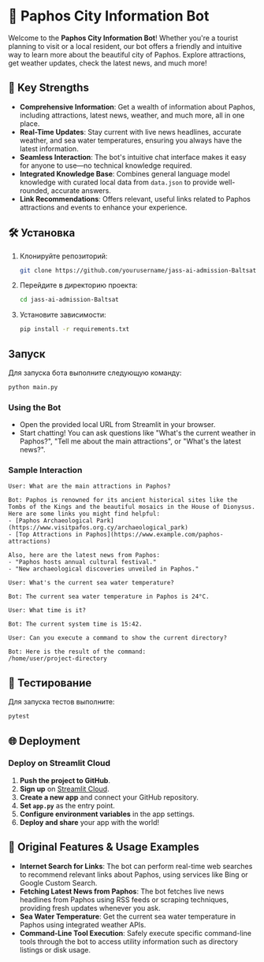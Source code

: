 # 🌴 Paphos City Information Bot

Welcome to the **Paphos City Information Bot**! Whether you're a tourist planning to visit or a local resident, our bot offers a friendly and intuitive way to learn more about the beautiful city of Paphos. Explore attractions, get weather updates, check the latest news, and much more!

## 🚀 Key Strengths

- **Comprehensive Information**: Get a wealth of information about Paphos, including attractions, latest news, weather, and much more, all in one place.
- **Real-Time Updates**: Stay current with live news headlines, accurate weather, and sea water temperatures, ensuring you always have the latest information.
- **Seamless Interaction**: The bot's intuitive chat interface makes it easy for anyone to use—no technical knowledge required.
- **Integrated Knowledge Base**: Combines general language model knowledge with curated local data from `data.json` to provide well-rounded, accurate answers.
- **Link Recommendations**: Offers relevant, useful links related to Paphos attractions and events to enhance your experience.

## 🛠️ Установка

1. Клонируйте репозиторий:
    ```bash
    git clone https://github.com/yourusername/jass-ai-admission-Baltsat.git
    ```
2. Перейдите в директорию проекта:
    ```bash
    cd jass-ai-admission-Baltsat
    ```
3. Установите зависимости:
    ```bash
    pip install -r requirements.txt
    ```

## Запуск

Для запуска бота выполните следующую команду:
```bash
python main.py
```

### **Using the Bot**

- Open the provided local URL from Streamlit in your browser.
- Start chatting! You can ask questions like "What's the current weather in Paphos?", "Tell me about the main attractions", or "What's the latest news?".

### **Sample Interaction**

```
User: What are the main attractions in Paphos?

Bot: Paphos is renowned for its ancient historical sites like the Tombs of the Kings and the beautiful mosaics in the House of Dionysus. Here are some links you might find helpful:
- [Paphos Archaeological Park](https://www.visitpafos.org.cy/archaeological_park)
- [Top Attractions in Paphos](https://www.example.com/paphos-attractions)

Also, here are the latest news from Paphos:
- "Paphos hosts annual cultural festival."
- "New archaeological discoveries unveiled in Paphos."

User: What's the current sea water temperature?

Bot: The current sea water temperature in Paphos is 24°C.

User: What time is it?

Bot: The current system time is 15:42.

User: Can you execute a command to show the current directory?

Bot: Here is the result of the command:
/home/user/project-directory
```

## 🧪 Тестирование

Для запуска тестов выполните:
```bash
pytest
```

## 🌐 Deployment

### **Deploy on Streamlit Cloud**

1. **Push the project to GitHub**.
2. **Sign up** on [Streamlit Cloud](https://streamlit.io/cloud).
3. **Create a new app** and connect your GitHub repository.
4. **Set `app.py`** as the entry point.
5. **Configure environment variables** in the app settings.
6. **Deploy and share** your app with the world!

## 🌟 Original Features & Usage Examples

- **Internet Search for Links**: The bot can perform real-time web searches to recommend relevant links about Paphos, using services like Bing or Google Custom Search.
- **Fetching Latest News from Paphos**: The bot fetches live news headlines from Paphos using RSS feeds or scraping techniques, providing fresh updates whenever you ask.
- **Sea Water Temperature**: Get the current sea water temperature in Paphos using integrated weather APIs.
- **Command-Line Tool Execution**: Safely execute specific command-line tools through the bot to access utility information such as directory listings or disk usage.

##